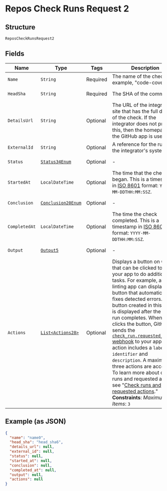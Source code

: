 
# Repos Check Runs Request 2

## Structure

`ReposCheckRunsRequest2`

## Fields

| Name | Type | Tags | Description | Getter | Setter |
|  --- | --- | --- | --- | --- | --- |
| `Name` | `String` | Required | The name of the check. For example, "code-coverage". | String getName() | setName(String name) |
| `HeadSha` | `String` | Required | The SHA of the commit. | String getHeadSha() | setHeadSha(String headSha) |
| `DetailsUrl` | `String` | Optional | The URL of the integrator's site that has the full details of the check. If the integrator does not provide this, then the homepage of the GitHub app is used. | String getDetailsUrl() | setDetailsUrl(String detailsUrl) |
| `ExternalId` | `String` | Optional | A reference for the run on the integrator's system. | String getExternalId() | setExternalId(String externalId) |
| `Status` | [`Status34Enum`](../../doc/models/status-34-enum.md) | Optional | - | Status34Enum getStatus() | setStatus(Status34Enum status) |
| `StartedAt` | `LocalDateTime` | Optional | The time that the check run began. This is a timestamp in [ISO 8601](https://en.wikipedia.org/wiki/ISO_8601) format: `YYYY-MM-DDTHH:MM:SSZ`. | LocalDateTime getStartedAt() | setStartedAt(LocalDateTime startedAt) |
| `Conclusion` | [`Conclusion20Enum`](../../doc/models/conclusion-20-enum.md) | Optional | - | Conclusion20Enum getConclusion() | setConclusion(Conclusion20Enum conclusion) |
| `CompletedAt` | `LocalDateTime` | Optional | The time the check completed. This is a timestamp in [ISO 8601](https://en.wikipedia.org/wiki/ISO_8601) format: `YYYY-MM-DDTHH:MM:SSZ`. | LocalDateTime getCompletedAt() | setCompletedAt(LocalDateTime completedAt) |
| `Output` | [`Output5`](../../doc/models/output-5.md) | Optional | - | Output5 getOutput() | setOutput(Output5 output) |
| `Actions` | [`List<Actions28>`](../../doc/models/actions-28.md) | Optional | Displays a button on GitHub that can be clicked to alert your app to do additional tasks. For example, a code linting app can display a button that automatically fixes detected errors. The button created in this object is displayed after the check run completes. When a user clicks the button, GitHub sends the [`check_run.requested_action` webhook](https://docs.github.com/webhooks/event-payloads/#check_run) to your app. Each action includes a `label`, `identifier` and `description`. A maximum of three actions are accepted. To learn more about check runs and requested actions, see "[Check runs and requested actions](https://docs.github.com/rest/reference/checks#check-runs-and-requested-actions)."<br>**Constraints**: *Maximum Items*: `3` | List<Actions28> getActions() | setActions(List<Actions28> actions) |

## Example (as JSON)

```json
{
  "name": "name0",
  "head_sha": "head_sha6",
  "details_url": null,
  "external_id": null,
  "status": null,
  "started_at": null,
  "conclusion": null,
  "completed_at": null,
  "output": null,
  "actions": null
}
```

